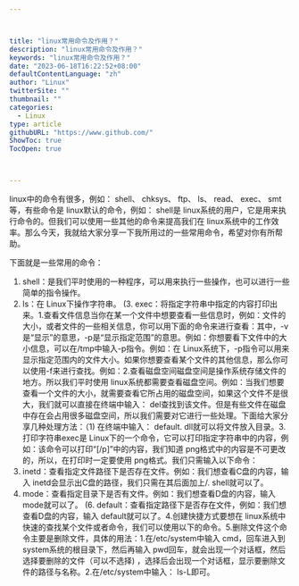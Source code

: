 ```yaml
---



title: "linux常用命令及作用？"
description: "linux常用命令及作用？"
keywords: "linux常用命令及作用？"
date: "2023-06-18T16:22:52+08:00"
defaultContentLanguage: "zh"
author: "Linux"
twitterSite: ""
thumbnail: ""
categories:
  - Linux
type: article
githubURL: "https://www.github.com/"
ShowToc: true
TocOpen: true



---
```


linux中的命令有很多，例如： shell、 chksys、 ftp、 ls、 read、 exec、 smt等，有些命令是 linux默认的命令，例如： shell是 linux系统的用户，它是用来执行命令的。但我们可以使用一些其他的命令来提高我们在 linux系统中的工作效率。那么今天，我就给大家分享一下我所用过的一些常用命令，希望对你有所帮助。

下面就是一些常用的命令：

1. shell：是我们平时使用的一种程序，可以用来执行一些操作，也可以进行一些简单的指令操作。
2. ls：在 Linux下操作字符串。
(3. exec：将指定字符串中指定的内容打印出来。1.查看文件信息当你在某一个文件中想要查看一些信息时，例如：文件的大小，或者文件的一些相关信息，你可以用下面的命令来进行查看：其中，-v是“显示”的意思，-p是“显示指定范围”的意思。例如：你想要看下文件中的大小信息，可以在/tmp中输入-p指令。例如：在 Linux系统下，-p指令可以用来显示指定范围内的文件大小。如果你想要查看某个文件的其他信息，那么你可以使用-f来进行查找。例如：2.查看磁盘空间磁盘空间是操作系统存储文件的地方。所以我们平时使用 linux系统都需要查看磁盘空间。例如：当我们想要查看一个文件的大小，就需要查看它所占用的磁盘空间，如果这个文件不是很大，我们就可以直接在终端中输入： del查找到该文件。但是有些文件在磁盘中存在会占用很多磁盘空间，所以我们需要对它进行一些处理。下面给大家分享几种处理方法：（1) 在终端中输入： default. dll就可以将文件放入目录。3.打印字符串exec是 Linux下的一个命令，它可以打印指定字符串中的内容，例如：该命令可以打印“[/p]”中的内容，我们知道 png格式中的内容是不可更改的，所以，在打印时一定要使用 png格式。我们只需输入以下命令：
4. inetd：查看指定文件路径下是否存在文件。例如：我们想查看C盘的内容，输入 inetd会显示出C盘的路径，我们只需在其后面加上/. shell就可以了。
5. mode：查看指定目录下是否有文件。例如：我们想查看D盘的内容，输入 mode就可以了。
(6. default：查看指定路径下是否存在文件，例如：我们想查看D盘的内容，输入 default就可以了。4.创建快捷方式要想在 linux系统中快速的查找某个文件或者命令，我们可以使用以下的命令。5.删除文件这个命令主要是删除文件，具体的用法：1.在/etc/system中输入 cmd，回车进入到 system系统的根目录下，然后再输入 pwd回车，就会出现一个对话框，然后选择要删除的文件（可以不选择) ，选择后会出现一个对话框，显示要删除文件的路径与名称。2.在/etc/system中输入： ls-L即可。